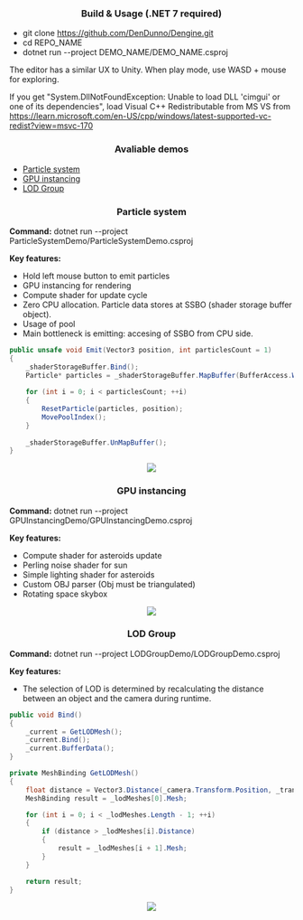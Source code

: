 ### <p align="center">Build & Usage (.NET 7 required)</p>

 - git clone https://github.com/DenDunno/Dengine.git
 - cd REPO_NAME
 - dotnet run --project DEMO_NAME/DEMO_NAME.csproj 

The editor has a similar UX to Unity. When play mode, use WASD + mouse for exploring.
 
If you get "System.DllNotFoundException: Unable to load DLL 'cimgui' or one of its dependencies", load Visual C++ Redistributable from MS VS from https://learn.microsoft.com/en-US/cpp/windows/latest-supported-vc-redist?view=msvc-170

 ### <p align="center">Avaliable demos</p>
 

 - [Particle system](#Particle-system)
 - [GPU instancing](#GPU-instancing)
 - [LOD Group](#LOD-Group)

  ### <p align="center">Particle system</p>
 **Command:** dotnet run --project ParticleSystemDemo/ParticleSystemDemo.csproj
 
 **Key features:**

 - Hold left mouse button to emit particles 
 - GPU instancing for rendering
 - Compute shader for update cycle
 - Zero CPU allocation. Particle data stores at SSBO (shader storage buffer object).
 - Usage of pool
 - Main bottleneck is emitting: accesing of SSBO from CPU side.

```c#
public unsafe void Emit(Vector3 position, int particlesCount = 1)
{ 
    _shaderStorageBuffer.Bind();
    Particle* particles = _shaderStorageBuffer.MapBuffer(BufferAccess.WriteOnly);
    
    for (int i = 0; i < particlesCount; ++i)
    {
        ResetParticle(particles, position);
        MovePoolIndex();
    }
    
    _shaderStorageBuffer.UnMapBuffer();
}
```
<p align="center">
<img src="https://dunnospace.com/images/particleSystem/particleSystem.gif?raw=true"/>
</p>



   ### <p align="center">GPU instancing</p>
 **Command:** dotnet run --project GPUInstancingDemo/GPUInstancingDemo.csproj
 
 **Key features:**
 
 - Compute shader for asteroids update
 - Perling noise shader for sun 
- Simple lighting shader for asteroids
 - Custom OBJ parser (Obj must be triangulated)
 - Rotating space skybox

  <p align="center">
<img src="https://dunnospace.com/images/gpuInstancing/gpuInstancing.gif?raw=true"/>
</p>

### <p align="center">LOD Group</p>
 **Command:** dotnet run --project LODGroupDemo/LODGroupDemo.csproj
 
 **Key features:**
 
 - The selection of LOD  is determined by recalculating the distance between an object and the camera during runtime.

```c#
public void Bind()
{
    _current = GetLODMesh();
    _current.Bind();
    _current.BufferData();
}

private MeshBinding GetLODMesh()
{
    float distance = Vector3.Distance(_camera.Transform.Position, _transform.Position);
    MeshBinding result = _lodMeshes[0].Mesh;

    for (int i = 0; i < _lodMeshes.Length - 1; ++i)
    {
        if (distance > _lodMeshes[i].Distance)
        {
            result = _lodMeshes[i + 1].Mesh;
        }
    }

    return result;
}
```
  <p align="center">
<img src="https://dunnospace.com/images/lodGroup/lodGroup.gif?raw=true"/>
</p>

